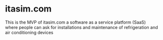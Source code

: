 # itasim.com
This is the MVP of itasim.com a software as a service platform (SaaS) where people can ask for installations and  maintenance  of refrigeration and air conditioning  devices
